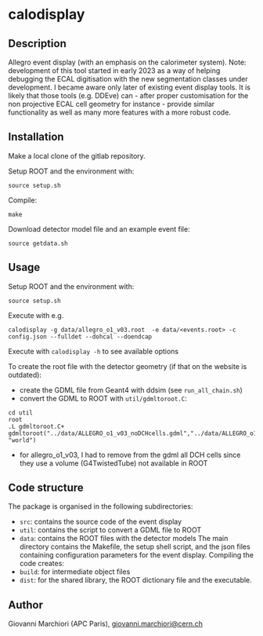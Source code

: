 # calodisplay

## Description
Allegro event display (with an emphasis on the calorimeter system).
Note: development of this tool started in early 2023 as a way of helping debugging the ECAL digitisation with the new segmentation classes under development.
I became aware only later of existing event display tools. It is likely that those tools (e.g. DDEve) can - after proper customisation for the non projective ECAL cell geometry for instance - provide similar functionality as well as many more features with a more robust code.

## Installation
Make a local clone of the gitlab repository.

Setup ROOT and the environment with:
```
source setup.sh
```

Compile:
```
make
```

Download detector model file and an example event file:
```
source getdata.sh
```


## Usage
Setup ROOT and the environment with:
```
source setup.sh
```

Execute with e.g.
```
calodisplay -g data/allegro_o1_v03.root  -e data/<events.root> -c config.json --fulldet --dohcal --doendcap
```
Execute with `calodisplay -h` to see available options

To create the root file with the detector geometry (if that on the website is outdated):
- create the GDML file from Geant4 with ddsim (see `run_all_chain.sh`)
- convert the GDML to ROOT with `util/gdmltoroot.C`:
```
cd util
root
.L gdmltoroot.C+
gdmltoroot("../data/ALLEGRO_o1_v03_noDCHcells.gdml","../data/ALLEGRO_o1_v03_noDCHcells.root", "world")
```
- for allegro_o1_v03, I had to remove from the gdml all DCH cells since they use a volume (G4TwistedTube) not available in ROOT

## Code structure
The package is organised in the following subdirectories:
- `src`: contains the source code of the event display
- `util`: contains the script to convert a GDML file to ROOT
- `data`: contains the ROOT files with the detector models
The main directory contains the Makefile, the setup shell script, and the json files containing configuration parameters for the event display.
Compiling the code creates:
- `build`: for intermediate object files
- `dist`: for the shared library, the ROOT dictionary file and the executable.


## Author
Giovanni Marchiori (APC Paris), giovanni.marchiori@cern.ch